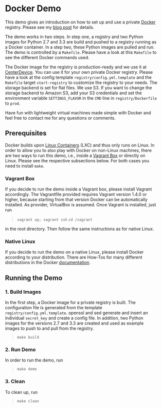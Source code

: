 # Docker Demo

This demo gives an introduction on how to set up and use a private [Docker][docker] registry. Please see my [blog post][cc-blog] for details.

The demo works in two steps. In step one, a registry and two Python images for Python 2.7 and 3.3 are build and pushed to a registry running as a Docker container. In a step two, these Python images are pulled and run. The demo is controlled by a `Makefile`. Please have a look at this `Makefile` to see the different Docker commands used.

The Docker image for the registry is production-ready and we use it at [CenterDevice][centerdevice]. You can use it for your own private Docker registry. Please have a look at the config template `registry/config.yml.template` and the `Makefile` target `start-registry` to customize the registry to your needs. The storage backend is set for flat files. We use S3. If you want to change the storage backend to Amazon S3, add your S3 credentials and set the environment variable `SETTINGS_FLAVOR` in the `CMD` line in `registry/Dockerfile` to `prod`.

Have fun with lightweight virtual machines made simple with Docker and feel free to contact me for any questions or comments.

## Prerequisites

Docker builds upon [Linux Containers][lxc] (LXC) and thus only runs on Linux. In order to allow you to also play with Docker on non-Linux machines, there are two ways to run this demo, i.e., inside a [Vagrant Box][vagrant] or directly on Linux. Please see the respective subsections below. For both cases you need to install `make`.

### Vagrant Box

If you decide to run the demo inside a Vagrant box, please install Vagrant accordingly. The Vagrantfile provided requires Vagrant version 1.4.0 or higher, because starting from that version Docker can be automatically installed. As provider, VirtualBox is assumed. Once Vagrant is installed, just run
> `vagrant up; vagrant ssh`
> `cd /vagrant`

in the root directory. Then follow the same instructions as for native Linux.

### Native Linux

If you decide to run the demo on a native Linux, please install Docker according to your distribution. There are How-Tos for many different distributions in the Docker [documentation][docker-install-doc].

## Running the Demo

### 1. Build Images

In the first step, a Docker image for a private registry is built. The configuration file is generated from the template `registry/config.yml.template`. openssl and sed generate and insert an individual `secret_key` and create a config file. In addition, two Python images for the versions 2.7 and 3.3 are created and used as example images to push to and pull from the registry.
> `make build`

### 2. Run Demo

In order to run the demo, run
> `make demo`

### 3. Clean

To clean up, run
> `make clean`

[docker]: http://docker.io
[centerdevice]: http://www.centerdevice.com
[cc-blog]: https://blog.codecentric.de/en/2014/02/docker-registry-run-private-docker-image-repository/
[lxc]: http://linuxcontainers.org/
[vagrant]: http://www.vagrantup.com
[docker-install-doc]: http://docs.docker.io/en/latest/installation/
[docker-registry]: https://github.com/dotcloud/docker-registry

